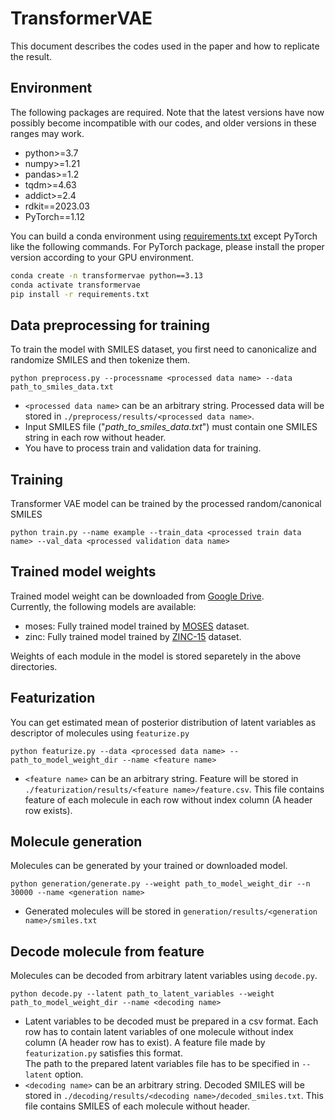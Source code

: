 # TransformerVAE
This document describes the codes used in the paper and how to replicate the result.

## Environment
The following packages are required. Note that the latest versions have now possibly become incompatible with our codes, and older versions in these ranges may work.
- python>=3.7
- numpy>=1.21
- pandas>=1.2
- tqdm>=4.63
- addict>=2.4
- rdkit==2023.03
- PyTorch==1.12

You can build a conda environment using [requirements.txt](requirements.txt) except PyTorch like the following commands. For PyTorch package, please install the proper version according to your GPU environment.
```sh
conda create -n transformervae python==3.13
conda activate transformervae
pip install -r requirements.txt
```

## Data preprocessing for training
To train the model with SMILES dataset, you first need to canonicalize and randomize SMILES and then tokenize them.   
```
python preprocess.py --processname <processed data name> --data path_to_smiles_data.txt
```
- ```<processed data name>``` can be an arbitrary string. Processed data will be stored in ```./preprocess/results/<processed data name>```.
- Input SMILES file ("*path_to_smiles_data.txt*") must contain one SMILES string in each row without header.  
- You have to process train and validation data for training.

## Training
Transformer VAE model can be trained by the processed random/canonical SMILES
```
python train.py --name example --train_data <processed train data name> --val_data <processed validation data name>
```

## Trained model weights
Trained model weight can be downloaded from [Google Drive](https://drive.google.com/open?id=1nAWJpFPSsnd_y3nE7xHWcdSgA64WX5Je&usp=drive_fs).  
Currently, the following models are available:
- moses: Fully trained model trained by [MOSES](https://github.com/molecularsets/moses) dataset.
- zinc: Fully trained model trained by [ZINC-15](https://zinc15.docking.org/) dataset.  

Weights of each module in the model is stored separetely in the above directories.

## Featurization
You can get estimated mean of posterior distribution of latent variables as descriptor of molecules using ```featurize.py```
```
python featurize.py --data <processed data name> -- path_to_model_weight_dir --name <feature name>
```
- ```<feature name>``` can be an arbitrary string. Feature will be stored in ```./featurization/results/<feature name>/feature.csv```. This file contains feature of each molecule in each row without index column (A header row exists).

## Molecule generation
Molecules can be generated by your trained or downloaded model.
```
python generation/generate.py --weight path_to_model_weight_dir --n 30000 --name <generation name>
```
- Generated molecules will be stored in ```generation/results/<generation name>/smiles.txt```


## Decode molecule from feature
Molecules can be decoded from arbitrary latent variables using ```decode.py```.
```
python decode.py --latent path_to_latent_variables --weight path_to_model_weight_dir --name <decoding name>
```
- Latent variables to be decoded must be prepared in a csv format. Each row has to contain latent variables of one molecule without index column (A header row has to exist). A feature file made by ```featurization.py``` satisfies this format.   
    The path to the prepared latent variables file has to be specified in ```--latent``` option.
- ```<decoding name>``` can be an arbitrary string. Decoded SMILES will be stored in ```./decoding/results/<decoding name>/decoded_smiles.txt```. This file contains SMILES of each molecule without header.
